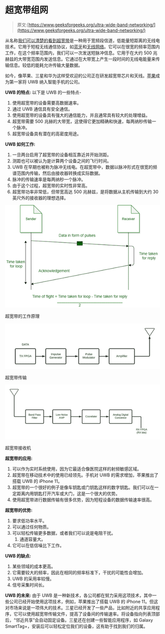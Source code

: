 # 超宽带组网

> 原文:[https://www.geeksforgeeks.org/ultra-wide-band-networking/](https://www.geeksforgeeks.org/ultra-wide-band-networking/)

从名称[我们可以清楚的看到超宽带](https://www.geeksforgeeks.org/difference-between-bluetooth-and-uwb/)是一种用于宽频段信道，低能量短距离的无线电技术。它用于短程无线通信协议，如[蓝牙](https://www.geeksforgeeks.org/difference-between-bluetooth-and-wi-fi/)和[无线网络](https://www.geeksforgeeks.org/what-is-wi-fiwireless-fidelity/)。它可以在很宽的频率范围内工作，在这个频率范围内，我们可以一次发送短脉冲信息。它用于在大约 500 兆赫兹的大带宽范围内发送信息。它通过在大带宽上产生一段时间的无线电能量来传输信息。较低的能耗允许传输大量数据。

如今，像苹果、三星和华为这样受欢迎的公司正在研发超宽带芯片和天线。[苹果](https://www.geeksforgeeks.org/how-to-add-apples-new-san-francisco-font-on-a-webpage-using-css/)成为第一家将 UWB 纳入智能手机的公司。

**UWB 的特点:**
以下是 UWB 的一些特点-

1.  使用超宽带的设备需要高数据速率。
2.  通过 UWB 通信具有安全通信。
3.  使用超宽带的设备具有强大的通信能力，并且通常具有较大的处理增益。
4.  超宽带需要 500 兆赫的大带宽，这使得它更加精确和快速，每两纳秒传输一个脉冲。
5.  超宽带设备具有潜在的高密度用途。

**UWB 如何工作:**

1.  一旦两台启用了超宽带的设备相互靠近并开始测距。
2.  测距也可以被认为是计算两个设备之间的飞行时间。
3.  UWB 在早期也被称为脉冲无线电。在超宽带中，数据以脉冲形式在很宽的频谱范围内传输，然后由接收器转换成实际数据。
4.  脉冲的传输速率是每两纳秒一个脉冲。
5.  由于这个过程，超宽带的实时性非常高。
6.  超宽带功率非常低，但带宽高达 500 兆赫兹，是将数据从主机传输到大约 30 英尺外的接收器的理想选择。

![](img/c2a3e5df8615b40644a9fc66f5969a16.png)

超宽带的工作原理

![](img/8fd5d28ebde426a91044177f5d8e1372.png)

超宽带传输

![](img/8c634f547bfb3c54f2185161bcb9e81b.png)

超宽带接收机

**超宽带的应用:**

1.  可以作为实时系统使用，因为它最适合像医院这样的射频敏感区域。
2.  超宽带在移动技术中的使用已经领先。手机对 UWB 的需求增加，苹果推出了搭载 UWB 的 iPhone 11。
3.  超宽带的一个很好的例子是像车钥匙或门钥匙这样的数字钥匙。我们可以在一定距离内用钥匙打开汽车或大门，这是一个很大的优势。
4.  使用超宽带进行数据传输有很多优势，因为短程设备的数据传输速率很高。

**超宽带的优势:**

1.  要求低功率水平。
2.  可以通过任何物质。
3.  可以轻松传输更多数据，或者我们可以说是电阻干扰。
    1.  通道容量大。
4.  它可以在低信噪比下工作。

**UWB 的缺点:**

1.  某些领域的成本更高。
2.  它需要较大的频率，因此在相同的频率标准下，干扰的可能性会增加。
3.  UWB 的采用率较慢。
4.  信号采集时间长。

**UWB 的未来:**
由于 UWB 是一种新技术，各公司都在努力采用这项技术，其中一些公司已经开始使用这项技术，例如，苹果推出了搭载 UWB 的 iPhone 11。但这对市场来说是一项伟大的技术。三星已经开发了一些产品，比如附近的共享应用程序，它可以使用超宽带传输文件，提高了设备间的传输速率。将设备指向列表顶部后，“邻近共享”会自动固定设备。三星还在创建一些智能应用程序，如 Galaxy SmartTag+，安装后可以轻松定位我们的设备，这有助于找到我们的归属。